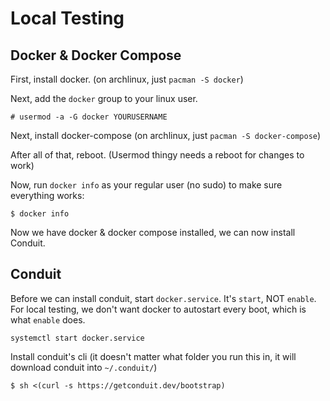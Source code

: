 # Local Testing

## Docker & Docker Compose

First, install docker. (on archlinux, just `pacman -S docker`)

Next, add the `docker` group to your linux user.
```
# usermod -a -G docker YOURUSERNAME
```

Next, install docker-compose (on archlinux, just `pacman -S docker-compose`)

After all of that, reboot. (Usermod thingy needs a reboot for changes to work)

Now, run `docker info` as your regular user (no sudo) to make sure everything works:
```
$ docker info
```

Now we have docker & docker compose installed, we can now install Conduit.

## Conduit

Before we can install conduit, start `docker.service`. It's `start`, NOT `enable`. For local testing, we don't want docker to autostart every boot, which is what `enable` does.
```
systemctl start docker.service
```

Install conduit's cli (it doesn't matter what folder you run this in, it will download conduit into `~/.conduit/`)
```
$ sh <(curl -s https://getconduit.dev/bootstrap)
```
